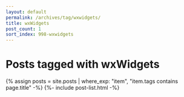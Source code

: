 ```yaml
---
layout: default
permalink: /archives/tag/wxwidgets/
title: wxWidgets
post_count: 1
sort_index: 998-wxwidgets
---
```

<h1 class="page-heading">Posts tagged with wxWidgets</h1>
{% assign posts = site.posts | where_exp: "item", "item.tags contains page.title" -%}
{%- include post-list.html -%}
